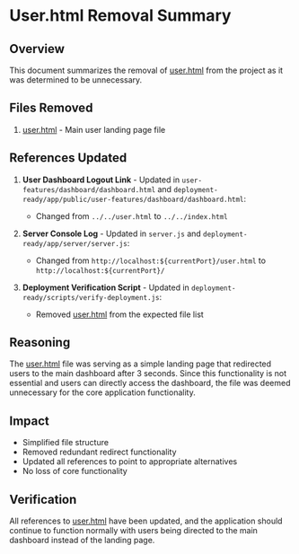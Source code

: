 # User.html Removal Summary

## Overview
This document summarizes the removal of [user.html](file://c:\Users\VICTUS%20User\OneDrive\Desktop\fi\deployment-ready\app\public\user.html) from the project as it was determined to be unnecessary.

## Files Removed
1. [user.html](file://c:\Users\VICTUS%20User\OneDrive\Desktop\fi\deployment-ready\app\public\user.html) - Main user landing page file

## References Updated
1. **User Dashboard Logout Link** - Updated in `user-features/dashboard/dashboard.html` and `deployment-ready/app/public/user-features/dashboard/dashboard.html`:
   - Changed from `../../user.html` to `../../index.html`

2. **Server Console Log** - Updated in `server.js` and `deployment-ready/app/server/server.js`:
   - Changed from `http://localhost:${currentPort}/user.html` to `http://localhost:${currentPort}/`

3. **Deployment Verification Script** - Updated in `deployment-ready/scripts/verify-deployment.js`:
   - Removed [user.html](file://c:\Users\VICTUS%20User\OneDrive\Desktop\fi\deployment-ready\app\public\user.html) from the expected file list

## Reasoning
The [user.html](file://c:\Users\VICTUS%20User\OneDrive\Desktop\fi\deployment-ready\app\public\user.html) file was serving as a simple landing page that redirected users to the main dashboard after 3 seconds. Since this functionality is not essential and users can directly access the dashboard, the file was deemed unnecessary for the core application functionality.

## Impact
- Simplified file structure
- Removed redundant redirect functionality
- Updated all references to point to appropriate alternatives
- No loss of core functionality

## Verification
All references to [user.html](file://c:\Users\VICTUS%20User\OneDrive\Desktop\fi\deployment-ready\app\public\user.html) have been updated, and the application should continue to function normally with users being directed to the main dashboard instead of the landing page.